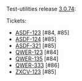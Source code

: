 Test-utilities release [3.0.74](https://github.com/maweeks/test-utilities/pull/87):

Tickets:

- [ASDF-123](https://bob.atlassian.net/browse/ASDF-123) [#84, #85]
- [ASDF-124](https://bob.atlassian.net/browse/ASDF-124) [#85]
- [ASDF-321](https://bob.atlassian.net/browse/ASDF-321) [#85]
- [QWER-123](https://bob.atlassian.net/browse/QWER-123) [#84]
- [QWER-135](https://bob.atlassian.net/browse/QWER-135) [#84]
- [QWER-333](https://bob.atlassian.net/browse/QWER-333) [#86]
- [ZXCV-123](https://bob.atlassian.net/browse/ZXCV-123) [#85]
